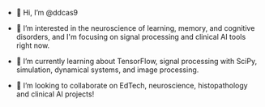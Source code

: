 - 👋 Hi, I’m @ddcas9

- 👀 I’m interested in the neuroscience of learning, memory, and cognitive disorders, and I'm focusing on signal processing and clinical AI tools right now.
- 🌱 I’m currently learning about TensorFlow, signal processing with SciPy, simulation, dynamical systems, and image processing.
- 💞️ I’m looking to collaborate on EdTech, neuroscience, histopathology and clinical AI projects!

<!---
ddcas9/ddcas9 is a ✨ special ✨ repository because its `README.md` (this file) appears on your GitHub profile.
You can click the Preview link to take a look at your changes.
--->
